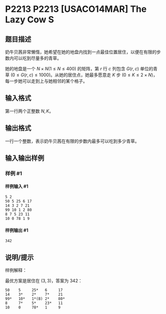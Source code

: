 # P2213 P2213 [USACO14MAR] The Lazy Cow S

## 题目描述

奶牛贝茜非常懒惰，她希望在她的地盘内找到一点最佳位置居住，以便在有限的步数内可以吃到尽量多的青草。

她的地盘是一个 $N \times N(1\le N \le 400)$ 的矩阵，第 $r$ 行 $c$ 列包含 $G(r,c)$ 单位的青草 $(0 \le G(r,c) \le 1000)$。从她的居住点，她最多愿意走 $K$ 步 $(0 \le K \le 2 \times N)$，每一步她可以走到上与她相邻的某个格子。

## 输入格式

第一行两个正整数 $N,K$。

## 输出格式

一行一个整数，表示奶牛贝茜在有限的步数内最多可以吃到多少青草。

## 输入输出样例

### 样例 #1

#### 样例输入 #1

```
5 2
50 5 25 6 17
14 3 2 7 21
99 10 1 2 80
8 7 5 23 11
10 0 78 1 9
```

#### 样例输出 #1

```
342
```

## 说明/提示

样例解释：

最优方案是居住在 $(3,3)$，答案为 $342$：

```plain
50    5     25*   6     17    
14    3*    2*    7*    21    
99*   10*   1*(B) 2*    80*    
8     7*    5*    23*   11   
10    0     78*   1     9
```
